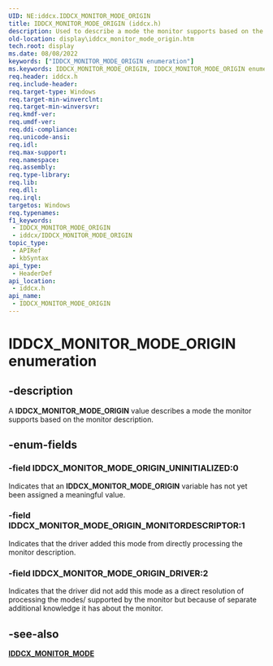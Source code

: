 ```yaml
---
UID: NE:iddcx.IDDCX_MONITOR_MODE_ORIGIN
title: IDDCX_MONITOR_MODE_ORIGIN (iddcx.h)
description: Used to describe a mode the monitor supports based on the monitor description.
old-location: display\iddcx_monitor_mode_origin.htm
tech.root: display
ms.date: 08/08/2022
keywords: ["IDDCX_MONITOR_MODE_ORIGIN enumeration"]
ms.keywords: IDDCX_MONITOR_MODE_ORIGIN, IDDCX_MONITOR_MODE_ORIGIN enumeration [Display Devices], IDDCX_MONITOR_MODE_ORIGIN_DRIVER, IDDCX_MONITOR_MODE_ORIGIN_MONITORDESCRIPTOR, IDDCX_MONITOR_MODE_ORIGIN_UNINITIALIZED, display.iddcx_monitor_mode_origin, iddcx/IDDCX_MONITOR_MODE_ORIGIN, iddcx/IDDCX_MONITOR_MODE_ORIGIN_DRIVER, iddcx/IDDCX_MONITOR_MODE_ORIGIN_MONITORDESCRIPTOR, iddcx/IDDCX_MONITOR_MODE_ORIGIN_UNINITIALIZED
req.header: iddcx.h
req.include-header: 
req.target-type: Windows
req.target-min-winverclnt: 
req.target-min-winversvr: 
req.kmdf-ver: 
req.umdf-ver: 
req.ddi-compliance: 
req.unicode-ansi: 
req.idl: 
req.max-support: 
req.namespace: 
req.assembly: 
req.type-library: 
req.lib: 
req.dll: 
req.irql: 
targetos: Windows
req.typenames: 
f1_keywords:
 - IDDCX_MONITOR_MODE_ORIGIN
 - iddcx/IDDCX_MONITOR_MODE_ORIGIN
topic_type:
 - APIRef
 - kbSyntax
api_type:
 - HeaderDef
api_location:
 - iddcx.h
api_name:
 - IDDCX_MONITOR_MODE_ORIGIN
---
```


# IDDCX_MONITOR_MODE_ORIGIN enumeration

## -description

A **IDDCX_MONITOR_MODE_ORIGIN** value describes a mode the monitor supports based on the monitor description.

## -enum-fields

### -field IDDCX_MONITOR_MODE_ORIGIN_UNINITIALIZED:0

Indicates that an **IDDCX_MONITOR_MODE_ORIGIN** variable has not yet been assigned a meaningful value.

### -field IDDCX_MONITOR_MODE_ORIGIN_MONITORDESCRIPTOR:1

Indicates that the driver added this mode from directly processing the monitor description.

### -field IDDCX_MONITOR_MODE_ORIGIN_DRIVER:2

Indicates that the driver did not add this mode as a direct resolution of processing the modes/ supported by the monitor but because of separate additional knowledge it has about the monitor.

## -see-also

[**IDDCX_MONITOR_MODE**](ns-iddcx-iddcx_monitor_mode.md)
